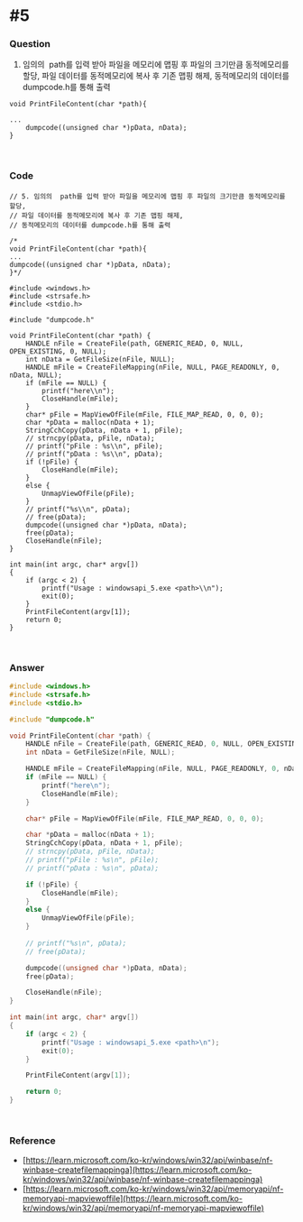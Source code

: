# #5

### Question

1. 임의의  path를 입력 받아 파일을 메모리에 맵핑 후 파일의 크기만큼 동적메모리를 할당, 파일 데이터를 동적메모리에 복사 후 기존 맵핑 해제, 동적메모리의 데이터를 dumpcode.h를 통해 출력

```
void PrintFileContent(char *path){

...
    dumpcode((unsigned char *)pData, nData);
}

```



<br>



### Code

```
// 5. 임의의  path를 입력 받아 파일을 메모리에 맵핑 후 파일의 크기만큼 동적메모리를 할당, 
// 파일 데이터를 동적메모리에 복사 후 기존 맵핑 해제, 
// 동적메모리의 데이터를 dumpcode.h를 통해 출력

/*
void PrintFileContent(char *path){
...
dumpcode((unsigned char *)pData, nData);
}*/

#include <windows.h>
#include <strsafe.h>
#include <stdio.h>

#include "dumpcode.h"

void PrintFileContent(char *path) {
	HANDLE nFile = CreateFile(path, GENERIC_READ, 0, NULL, OPEN_EXISTING, 0, NULL);
	int nData = GetFileSize(nFile, NULL);
	HANDLE mFile = CreateFileMapping(nFile, NULL, PAGE_READONLY, 0, nData, NULL);
	if (mFile == NULL) {
		printf("here\\n");
		CloseHandle(mFile);
	}
	char* pFile = MapViewOfFile(mFile, FILE_MAP_READ, 0, 0, 0);
	char *pData = malloc(nData + 1);
	StringCchCopy(pData, nData + 1, pFile);
	// strncpy(pData, pFile, nData);
	// printf("pFile : %s\\n", pFile);
	// printf("pData : %s\\n", pData);
	if (!pFile) {
		CloseHandle(mFile);
	}
	else {
		UnmapViewOfFile(pFile);
	}
	// printf("%s\\n", pData);
	// free(pData);
	dumpcode((unsigned char *)pData, nData); 
	free(pData);
	CloseHandle(nFile);
}

int main(int argc, char* argv[])
{
	if (argc < 2) {
		printf("Usage : windowsapi_5.exe <path>\\n");
		exit(0);
	}
	PrintFileContent(argv[1]);
	return 0;
}
```



<br>



### Answer

```c
#include <windows.h>
#include <strsafe.h>
#include <stdio.h>

#include "dumpcode.h"

void PrintFileContent(char *path) {
	HANDLE nFile = CreateFile(path, GENERIC_READ, 0, NULL, OPEN_EXISTING, 0, NULL);
	int nData = GetFileSize(nFile, NULL);

	HANDLE mFile = CreateFileMapping(nFile, NULL, PAGE_READONLY, 0, nData, NULL);
	if (mFile == NULL) {
		printf("here\n");
		CloseHandle(mFile);
	}

	char* pFile = MapViewOfFile(mFile, FILE_MAP_READ, 0, 0, 0);

	char *pData = malloc(nData + 1);
	StringCchCopy(pData, nData + 1, pFile);
	// strncpy(pData, pFile, nData);
	// printf("pFile : %s\n", pFile);
	// printf("pData : %s\n", pData);

	if (!pFile) {
		CloseHandle(mFile);
	}
	else {
		UnmapViewOfFile(pFile);
	}
	
	// printf("%s\n", pData);
	// free(pData);

	dumpcode((unsigned char *)pData, nData); 
	free(pData);

	CloseHandle(nFile);
}

int main(int argc, char* argv[])
{
	if (argc < 2) {
		printf("Usage : windowsapi_5.exe <path>\n");
		exit(0);
	}

	PrintFileContent(argv[1]);

	return 0;
}
```



<br>



### Reference

- [https://learn.microsoft.com/ko-kr/windows/win32/api/winbase/nf-winbase-createfilemappinga](https://learn.microsoft.com/ko-kr/windows/win32/api/winbase/nf-winbase-createfilemappinga)
- [https://learn.microsoft.com/ko-kr/windows/win32/api/memoryapi/nf-memoryapi-mapviewoffile](https://learn.microsoft.com/ko-kr/windows/win32/api/memoryapi/nf-memoryapi-mapviewoffile)
